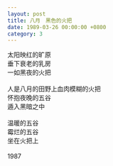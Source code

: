 ```yaml
---
layout: post
title: 八月　黑色的火把
date: 1989-03-26 00:00:00 +0800
category: 3
---
```


太阳映红的旷原<br>
垂下衰老的乳房<br>
一如黑夜的火把<br>
<br>
人是八月的田野上血肉模糊的火把<br>
怀抱夜晚的五谷<br>
遁入黑暗之中<br>
<br>
温暖的五谷<br>
霉烂的五谷<br>
坐在火把上<br>
<br>
1987